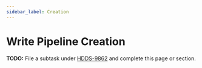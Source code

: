 ```yaml
---
sidebar_label: Creation
---
```


# Write Pipeline Creation

**TODO:** File a subtask under [HDDS-9862](https://issues.apache.org/jira/browse/HDDS-9862) and complete this page or section.


